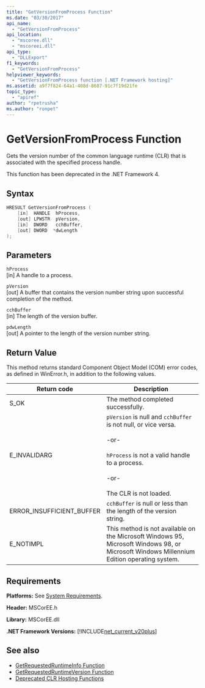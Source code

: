 ```yaml
---
title: "GetVersionFromProcess Function"
ms.date: "03/30/2017"
api_name: 
  - "GetVersionFromProcess"
api_location: 
  - "mscoree.dll"
  - "mscoreei.dll"
api_type: 
  - "DLLExport"
f1_keywords: 
  - "GetVersionFromProcess"
helpviewer_keywords: 
  - "GetVersionFromProcess function [.NET Framework hosting]"
ms.assetid: a9f7f824-64a1-408d-8607-91c7f19d21fe
topic_type: 
  - "apiref"
author: "rpetrusha"
ms.author: "ronpet"
---
```

# GetVersionFromProcess Function
Gets the version number of the common language runtime (CLR) that is associated with the specified process handle.  
  
 This function has been deprecated in the .NET Framework 4.  
  
## Syntax  
  
```cpp  
HRESULT GetVersionFromProcess (  
    [in]  HANDLE  hProcess,   
    [out] LPWSTR  pVersion,   
    [in]  DWORD   cchBuffer,   
    [out] DWORD  *dwLength  
);  
```  
  
## Parameters  
 `hProcess`  
 [in] A handle to a process.  
  
 `pVersion`  
 [out] A buffer that contains the version number string upon successful completion of the method.  
  
 `cchBuffer`  
 [in] The length of the version buffer.  
  
 `pdwLength`  
 [out] A pointer to the length of the version number string.  
  
## Return Value  
 This method returns standard Component Object Model (COM) error codes, as defined in WinError.h, in addition to the following values.  
  
|Return code|Description|  
|-----------------|-----------------|  
|S_OK|The method completed successfully.|  
|E_INVALIDARG|`pVersion` is null and `cchBuffer` is not null, or vice versa.<br /><br /> -or-<br /><br /> `hProcess` is not a valid handle to a process.<br /><br /> -or-<br /><br /> The CLR is not loaded.|  
|ERROR_INSUFFICIENT_BUFFER|`cchBuffer` is null or less than the length of the version string.|  
|E_NOTIMPL|This method is not available on the Microsoft Windows 95, Microsoft Windows 98, or Microsoft Windows Millennium Edition operating system.|  
  
## Requirements  
 **Platforms:** See [System Requirements](../../../../docs/framework/get-started/system-requirements.md).  
  
 **Header:** MSCorEE.h  
  
 **Library:** MSCorEE.dll  
  
 **.NET Framework Versions:** [!INCLUDE[net_current_v20plus](../../../../includes/net-current-v20plus-md.md)]  
  
## See also

- [GetRequestedRuntimeInfo Function](../../../../docs/framework/unmanaged-api/hosting/getrequestedruntimeinfo-function.md)
- [GetRequestedRuntimeVersion Function](../../../../docs/framework/unmanaged-api/hosting/getrequestedruntimeversion-function.md)
- [Deprecated CLR Hosting Functions](../../../../docs/framework/unmanaged-api/hosting/deprecated-clr-hosting-functions.md)
